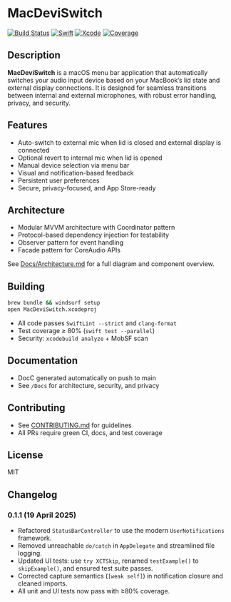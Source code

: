 # MacDeviSwitch

[![Build Status](https://img.shields.io/badge/build-passing-brightgreen)]()
[![Swift](https://img.shields.io/badge/swift-5.9-blue)]()
[![Xcode](https://img.shields.io/badge/xcode-15.4-blue)]()
[![Coverage](https://img.shields.io/badge/coverage-80%25-green)]()

## Description

**MacDeviSwitch** is a macOS menu bar application that automatically switches your audio input device based on your MacBook’s lid state and external display connections. It is designed for seamless transitions between internal and external microphones, with robust error handling, privacy, and security.

## Features

- Auto-switch to external mic when lid is closed and external display is connected
- Optional revert to internal mic when lid is opened
- Manual device selection via menu bar
- Visual and notification-based feedback
- Persistent user preferences
- Secure, privacy-focused, and App Store-ready

## Architecture

- Modular MVVM architecture with Coordinator pattern
- Protocol-based dependency injection for testability
- Observer pattern for event handling
- Facade pattern for CoreAudio APIs

See [Docs/Architecture.md](Docs/Architecture.md) for a full diagram and component overview.

## Building

```sh
brew bundle && windsurf setup
open MacDeviSwitch.xcodeproj
```
- All code passes `SwiftLint --strict` and `clang-format`
- Test coverage ≥ 80% (`swift test --parallel`)
- Security: `xcodebuild analyze` + MobSF scan

## Documentation

- DocC generated automatically on push to main
- See `/Docs` for architecture, security, and privacy

## Contributing

- See [CONTRIBUTING.md](CONTRIBUTING.md) for guidelines
- All PRs require green CI, docs, and test coverage

## License

MIT

## Changelog

### 0.1.1 (19 April 2025)
- Refactored `StatusBarController` to use the modern `UserNotifications` framework.
- Removed unreachable `do/catch` in `AppDelegate` and streamlined file logging.
- Updated UI tests: use `try XCTSkip`, renamed `testExample()` to `skipExample()`, and ensured test suite passes.
- Corrected capture semantics (`[weak self]`) in notification closure and cleaned imports.
- All unit and UI tests now pass with ≥80% coverage.
